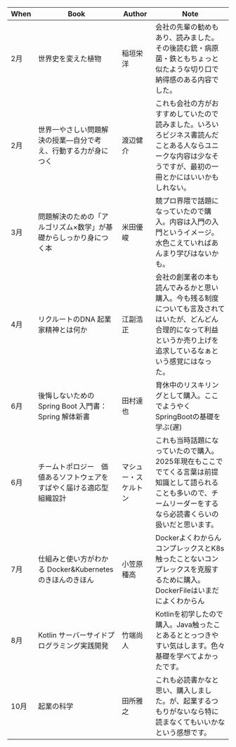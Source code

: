 | When | Book | Author | Note |
|------|------|------|------|
| 2月 | 世界史を変えた植物 | 稲垣栄洋 | 会社の先輩の勧めもあり、読みました。その後読む銃・病原菌・鉄ともちょっと似たような切り口で納得感のある内容でした。 |
| 2月 | 世界一やさしい問題解決の授業―自分で考え、行動する力が身につく | 渡辺健介 | これも会社の方がおすすめしていたので読みました。いろいろビジネス書読んだことある人ならユニークな内容は少なそうですが、最初の一冊とかにはいいかもしれない。 |
| 3月 | 問題解決のための「アルゴリズム×数学」が基礎からしっかり身につく本 | 米田優峻 | 競プロ界隈で話題になっていたので購入。内容は入門の入門というイメージ。水色こえていればあんまり学びはないかも。 |
| 4月 | リクルートのDNA 起業家精神とは何か | 江副浩正 | 会社の創業者の本も読んでみるかと思い購入。今も残る制度についても言及されてはいたが、どんどん合理的になって利益というか売り上げを追求しているなぁという感覚にはなった。 |
| 6月 | 後悔しないためのSpring Boot 入門書：Spring 解体新書 | 田村達也 | 育休中のリスキリングとして購入。ここでようやくSpringBootの基礎を学ぶ(遅) |
| 6月 | チームトポロジー　価値あるソフトウェアをすばやく届ける適応型組織設計 | マシュー・スケルトン | これも当時話題になっていたので購入。2025年現在もここででてくる言葉は前提知識として語られることも多いので、チームリーダーをするなら必読書くらいの扱いだと思います。 |
| 7月 | 仕組みと使い方がわかる Docker&Kubernetesのきほんのきほん | 小笠原種高 | DockerよくわからんコンプレックスとK8s触ったことないコンプレックスを克服するために購入。DockerFileはいまだによくわからん |
| 8月 | Kotlin サーバーサイドプログラミング実践開発 | 竹端尚人 | Kotlinを初学したので購入。Java触ったことあるととっつきやすい気はします。色々基礎を学べてよかったです。 |
| 10月 | 起業の科学 | 田所雅之 | これも必読書かなと思い、購入しました。が、起業するつもりがないなら特に読まなくてもいいかなという感想です。 |
